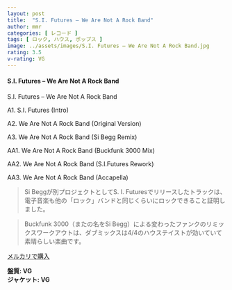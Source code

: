 ```yaml
---
layout: post
title:  "S.I. Futures – We Are Not A Rock Band"
author: mmr
categories: [ レコード ]
tags: [ ロック, ハウス, ポップス ]
image: ../assets/images/S.I. Futures – We Are Not A Rock Band.jpg
rating: 3.5
v-rating: VG
---
```


#### S.I. Futures – We Are Not A Rock Band

S.I. Futures – We Are Not A Rock Band

A1. S.I. Futures (Intro)

A2. We Are Not A Rock Band (Original Version)

A3. We Are Not A Rock Band (Si Begg Remix)

AA1. We Are Not A Rock Band (Buckfunk 3000 Mix)

AA2. We Are Not A Rock Band (S.I.Futures Rework)

AA3. We Are Not A Rock Band (Accapella)

> Si Beggが別プロジェクトとしてS. I. Futuresでリリースしたトラックは、電子音楽も他の「ロック」バンドと同じくらいにロックできること証明しました。

> Buckfunk 3000（またの名をSi Begg）による変わったファンクのリミックスワークアウトは、ダブミックスは4/4のハウステイストが効いていて素晴らしい楽曲です。

[メルカリで購入](https://jp.mercari.com/item/m83564527494)

<div class="mt-4 mb-4 d-flex align-items-center">
<strong class="mr-1">盤質: VG</strong>
</div>
<div class="mt-4 mb-4 d-flex align-items-center">
<strong class="mr-1">ジャケット: VG</strong>
</div>
